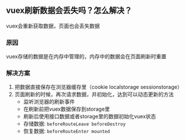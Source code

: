 ## vuex刷新数据会丢失吗？怎么解决？
vuex会重新获取数据，页面也会丢失数据

### 原因
vuex存储的数据是在内存中管理的，内存中的数据会在页面刷新时重置

### 解决方案
1. 把数据直接保存在浏览器缓存里（cookie  localstorage  sessionstorage）
2. 页面刷新的时候，再次请求数据，并初始化，达到可以动态更新的方法
     - 监听浏览器的刷新事件
     - 在刷新前把vuex数据保存到storage里
     - 刷新后使用接口数据或者storage里的数据初始化vuex状态
     - 存储数据: `beforeRouteLeave beforeDestroy`
     - 恢复数据: `beforeRouteEnter mounted`
